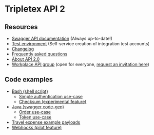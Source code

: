 # Tripletex API 2

## Resources


* [Swagger API documentation](https://tripletex.no/v2-docs/) (Always up-to-date!)
* [Test environment](https://api.tripletex.io) (Self-service creation of integration test accounts)
* [Changelog](changelog.md)
* [Frequently asked questions](FAQ.md)
* [About API 2.0](https://www.tripletex.no/tripletex-api-2-0/)
* [Workplace API group](https://work-38068477.facebook.com/groups/573087313026175/) (open for everyone, [request an invitation here](https://fb.me/g/2CQfbFXop/x3dcnW5K))

## Code examples

* [Bash (shell script)](examples/bash)
  * [Simple authentication use-case](examples/bash/authentication/example.sh)
  * [Checksum (experimental feature)](examples/bash/checksum)
* [Java (swagger code-gen)](examples/java-gradle)
  * [Order use-case](examples/java-gradle/order)
  * [Token use-case](examples/java-gradle/token)
* [Travel expense example payloads](examples/json/travelExpense.md)
* [Webhooks (pilot feature)](examples/webhook)
